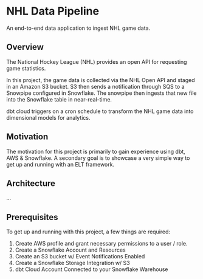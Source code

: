 # NHL Data Pipeline

An end-to-end data application to ingest NHL game data.

## Overview

The National Hockey League (NHL) provides an open API for requesting game statistics.

In this project, the game data is collected via the NHL Open API and staged in an Amazon S3 bucket. S3 then sends a notification through SQS to a Snowpipe configured in Snowflake. The snowpipe then ingests that new file into the Snowflake table in near-real-time. 

dbt cloud triggers on a cron schedule to transform the NHL game data into dimensional models for analytics.

## Motivation

The motivation for this project is primarily to gain experience using dbt, AWS & Snowflake. A secondary goal is to showcase a very simple way to get up and running with an ELT framework.

## Architecture
...

## Prerequisites
To get up and running with this project, a few things are required: 
1. Create AWS profile and grant necessary permissions to a user / role.
2. Create a Snowflake Account and Resources
3. Create an S3 bucket w/ Event Notifications Enabled
4. Create a Snowflake Storage Integration w/ S3
5. dbt Cloud Account Connected to your Snowflake Warehouse